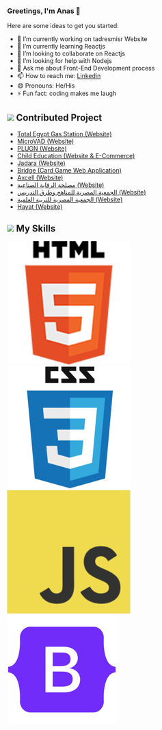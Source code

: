 ### Greetings, I'm Anas 👋


Here are some ideas to get you started:

- 🔭 I’m currently working on tadresmisr Website
- 🌱 I’m currently learning Reactjs
- 👯 I’m looking to collaborate on Reactjs
- 🤔 I’m looking for help with Nodejs
- 💬 Ask me about Front-End Development process
- 📫 How to reach me: [Linkedin](https://www.linkedin.com/in/anas-tariq-15b569113/)
- 😄 Pronouns: He/His
- ⚡ Fun fact: coding makes me laugh

<h2><img src="https://github.githubassets.com/images/icons/emoji/unicode/1f4bb.png" width="50"> Contributed Project</h2>
<ul>
  <li><a href="https://www.total.eg/">Total Egypt Gas Station (Website)</a></li>
  <li><a href="https://www.microvad.com/">MicroVAD (Website)</a></li>
  <li><a href="https://plugn.xyz/">PLUGN (Website)</a></li>
  <li><a href="https://childeducation-co.com/">Child Education (Website & E-Commerce)</a></li>
  <li><a href="http://www.jadaraco.com/">Jadara (Website)</a></li>
  <li><a href="http://www.bridgespirit.com:1234/client/">Bridge (Card Game Web Application)</a></li>
  <li><a href="https://www.axcellservice.com/">Axcell (Website)</a></li>
  <li><a href="http://ica.gov.eg/">مصلحة الرقابة الصناعية (Website)</a></li>
  <li><a href="https://www.tadresmisr.com/">الجمعية المصرية للمناهج وطرق التدريس (Website)</a></li>
  <li><a href="http://ease-edu.com/">الجمعية المصرية للتربية العلمية (Website)</a></li>
  <li><a href="https://www.hayateg.com/">Hayat (Website)</a></li>
</ul>

<h2> <img src="https://github.githubassets.com/images/icons/emoji/unicode/1f6e0.png" width="50"> My Skills</h2>
<img src="https://raw.githubusercontent.com/github/explore/80688e429a7d4ef2fca1e82350fe8e3517d3494d/topics/html/html.png">
<img src="https://raw.githubusercontent.com/github/explore/80688e429a7d4ef2fca1e82350fe8e3517d3494d/topics/css/css.png">
<img src="https://raw.githubusercontent.com/github/explore/80688e429a7d4ef2fca1e82350fe8e3517d3494d/topics/javascript/javascript.png">
<img src="https://raw.githubusercontent.com/devicons/devicon/master/icons/bootstrap/bootstrap-plain.svg">
